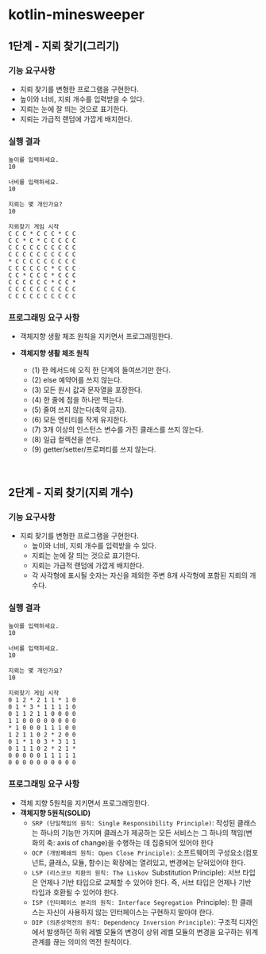 # kotlin-minesweeper

## 1단계 - 지뢰 찾기(그리기)
### 기능 요구사항
- 지뢰 찾기를 변형한 프로그램을 구현한다. 
- 높이와 너비, 지뢰 개수를 입력받을 수 있다.
- 지뢰는 눈에 잘 띄는 것으로 표기한다.
- 지뢰는 가급적 랜덤에 가깝게 배치한다.

### 실행 결과
```
높이를 입력하세요.
10

너비를 입력하세요.
10

지뢰는 몇 개인가요?
10

지뢰찾기 게임 시작
C C C * C C C * C C
C C * C * C C C C C
C C C C C C C C C C
C C C C C C C C C C
* C C C C C C C C C
C C C C C C * C C C
C C * C C C * C C C
C C C C C C * C C *
C C C C C C C C C C
C C C C C C C C C C
```

### 프로그래밍 요구 사항
- 객체지향 생활 체조 원칙을 지키면서 프로그래밍한다.

- **객체지향 생활 체조 원칙**
  - (1) 한 메서드에 오직 한 단계의 들여쓰기만 한다.
  - (2) else 예약어를 쓰지 않는다.
  - (3) 모든 원시 값과 문자열을 포장한다.
  - (4) 한 줄에 점을 하나만 찍는다.
  - (5) 줄여 쓰지 않는다(축약 금지).
  - (6) 모든 엔티티를 작게 유지한다.
  - (7) 3개 이상의 인스턴스 변수를 가진 클래스를 쓰지 않는다.
  - (8) 일급 컬렉션을 쓴다.
  - (9) getter/setter/프로퍼티를 쓰지 않는다.


<br>


## 2단계 - 지뢰 찾기(지뢰 개수)
### 기능 요구사항
- 지뢰 찾기를 변형한 프로그램을 구현한다.
  - 높이와 너비, 지뢰 개수를 입력받을 수 있다.
  - 지뢰는 눈에 잘 띄는 것으로 표기한다.
  - 지뢰는 가급적 랜덤에 가깝게 배치한다.
  - 각 사각형에 표시될 숫자는 자신을 제외한 주변 8개 사각형에 포함된 지뢰의 개수다.

### 실행 결과
```
높이를 입력하세요.
10

너비를 입력하세요.
10

지뢰는 몇 개인가요?
10

지뢰찾기 게임 시작
0 1 2 * 2 1 1 * 1 0
0 1 * 3 * 1 1 1 1 0
0 1 1 2 1 1 0 0 0 0
1 1 0 0 0 0 0 0 0 0
* 1 0 0 0 1 1 1 0 0
1 2 1 1 0 2 * 2 0 0
0 1 * 1 0 3 * 3 1 1
0 1 1 1 0 2 * 2 1 *
0 0 0 0 0 1 1 1 1 1
0 0 0 0 0 0 0 0 0 0
```

### 프로그래밍 요구 사항
- 객체 지향 5원칙을 지키면서 프로그래밍한다.
- **객체지향 5원칙(SOLID)**
  - `SRP (단일책임의 원칙: Single Responsibility Principle)`: 작성된 클래스는 하나의 기능만 가지며 클래스가 제공하는 모든 서비스는 그 하나의 책임(변화의 축: axis of change)을 수행하는 데 집중되어 있어야 한다
  - `OCP (개방폐쇄의 원칙: Open Close Principle)`: 소프트웨어의 구성요소(컴포넌트, 클래스, 모듈, 함수)는 확장에는 열려있고, 변경에는 닫혀있어야 한다.
  - `LSP (리스코브 치환의 원칙: The Liskov `Substitution Principle): 서브 타입은 언제나 기반 타입으로 교체할 수 있어야 한다. 즉, 서브 타입은 언제나 기반 타입과 호환될 수 있어야 한다.
  - `ISP (인터페이스 분리의 원칙: Interface Segregation `Principle): 한 클래스는 자신이 사용하지 않는 인터페이스는 구현하지 말아야 한다.
  - `DIP (의존성역전의 원칙: Dependency Inversion Principle)`: 구조적 디자인에서 발생하던 하위 레벨 모듈의 변경이 상위 레벨 모듈의 변경을 요구하는 위계관계를 끊는 의미의 역전 원칙이다.